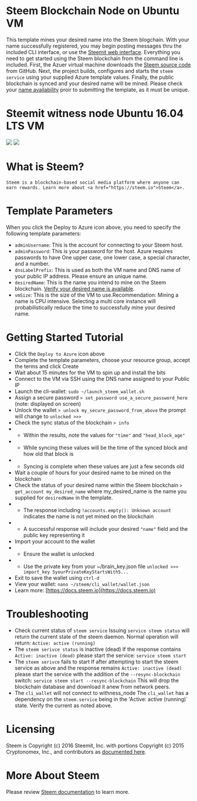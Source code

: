 # Steem Blockchain Node on Ubuntu VM

This template mines your desired name into the Steem blogchain. With your name successfully registered, you may begin posting messages thru the included CLI interface, or use the [Steemit web interface](https://steemit.com). Everything you need to get started using the Steem blockchain from the command line is included. First, the Azuer virtual machine downloads the [Steem source code](https://github.com/steemit/steem) from GitHub. Next, the project builds, configures and starts the `steem service` using your supplied Azure template values. Finally, the public blockchain is synced and your desired name will be mined. Please check your [name availability](https://steemd.com/api/account/exists?name=myname) proir to submitting the template, as it must be unique.

# Steemit witness node Ubuntu 16.04 LTS VM

<a href="https://portal.azure.com/#create/Microsoft.Template/uri/https%3A%2F%2Fraw.githubusercontent.com%2FryanRfox%2Fazure-quickstart-templates%2Fissue2%2Fsteemit-ubuntu-vm%2Fazuredeploy.json" target="_blank"><img src="http://azuredeploy.net/deploybutton.png"/></a>
<a href="http://armviz.io/#/?load=https%3A%2F%2Fraw.githubusercontent.com%2FryanRfox%2Fazure-quickstart-templates%2Fissue2%2Fsteemit-ubuntu-vm%2Fazuredeploy.json" target="_blank"><img src="http://armviz.io/visualizebutton.png"/></a>

# What is Steem?

```
Steem is a blockchain-based social media platform where anyone can earn rewards. Learn more about <a href="https://steem.io">Steem</a>. 
```

# Template Parameters

When you click the Deploy to Azure icon above, you need to specify the following template parameters:

* `adminUsername`: This is the account for connecting to your Steem host.
* `adminPassword`: This is your password for the host.  Azure requires passwords to have One upper case, one lower case, a special character, and a number.
* `dnsLabelPrefix`: This is used as both the VM name and DNS name of your public IP address.  Please ensure an unique name.
* `desiredName`: This is the name you intend to mine on the Steem blockchain. [Verify your desired name is available](https://steemd.com/api/account/exists?name=myname).
* `vmSize`: This is the size of the VM to use.Recommendation: Mining a name is CPU intensive. Selecting a multi core instance will probabilistically reduce the time to successfully mine your desired name.

# Getting Started Tutorial

* Click the `Deploy to Azure` icon above
* Complete the template parameters, choose your resource group, accept the terms and click Create
* Wait about 15 minutes for the VM to spin up and install the bits
* Connect to the VM via SSH using the DNS name assigned to your Public IP
* Launch the cli-wallet: `sudo ~/launch_steem_wallet.sh`
* Assign a secure password `> set_password use_a_secure_password_here` (note: displayed on screen)
* Unlock the wallet `> unlock my_secure_password_from_above` the prompt will change to `unlocked >>>`
* Check the sync status of the blockchain `> info` 
* * Within the results, note the values for `"time"` and `"head_block_age"`
* * While syncing these values will be the time of the synced block and how old that block is
* * Syncing is complete when these values are just a few seconds old
* Wait a couple of hours for your desired name to be mined on the blockchain
* Check the status of your desired name within the Steem blockchain `> get_account my_desired_name` where my_desired_name is the name you supplied for `desiredName` in the template.
* * The response including `!accounts.empty(): Unknown account` indicates the name is not yet mined on the blockchain
* * A successful response will include your desired `"name"` field and the public key representing it
* Import your account to the wallet
* * Ensure the wallet is unlocked
* * Use the private key from your ~/brain_key.json file `unlocked >>> import_key 5yourPrivateKeyStartsWith5...`
* Exit to save the wallet using `ctrl-d` 
* View your wallet: `nano ~/steem/cli_wallet/wallet.json`
* Learn more: [https://docs.steem.io](https://docs.steem.io)   

# Troubleshooting
* Check current status of `steem service` 
Issuing `service steem status` will return the current state of the steem daemon. Normal operation will return:
`Active: active (running)`
* The `steem serivce status` is inactive (dead)
If the response contains `Active: inactive (dead)` please start the service:
`service steem start`
* The `steem serivce` fails to start
If after attempting to start the steem service as above and the response remains `Active: inactive (dead)` please start the service with the addition of the `--resync-blockchain` switch:
`service steem start --resync-blockchain` 
This will drop the blockchain database and download it anew from network peers.
* The `cli_wallet` will not connect to withness_node
The `cli_wallet` has a dependency on the `steem.service` being in the 'Active: active (running)` state. Verify the current as noted above. 

# Licensing

Steem is Copyright (c) 2016 Steemit, Inc. with portions Copyright (c) 2015 Cryptonomex, Inc., and contributors as [documented here](https://github.com/Steemit/Steem/master/LICENSE.md). 

# More About Steem

Please review [Steem documentation](https://steem.io) to learn more. 
